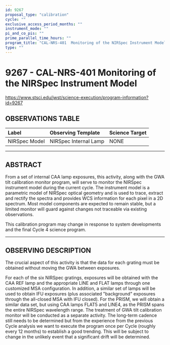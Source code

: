 ```yaml
---
id: 9267
proposal_type: "calibration"
cycle: ""
exclusive_access_period_months: ""
instrument_mode: ""
pi_and_co_pis: ""
prime_parallel_time_hours: ""
program_title: "CAL-NRS-401  Monitoring of the NIRSpec Instrument Model"
type: ""
---
```

# 9267 - CAL-NRS-401  Monitoring of the NIRSpec Instrument Model
https://www.stsci.edu/jwst/science-execution/program-information?id=9267
## OBSERVATIONS TABLE
| Label          | Observing Template     | Science Target |
| :------------- | :--------------------- | :------------- |
| NIRSpec Model  | NIRSpec Internal Lamp  | NONE           |

---

## ABSTRACT

From a set of internal CAA lamp exposures, this activity, along with the GWA tilt calibration monitor program, will serve to monitor the NIRSpec instrument model during the current cycle. The instrument model is a parametric model of NIRSpec optical geometry and is used to trace, extract and rectify the spectra and provides WCS information for each pixel in a 2D spectrum. Most model components are expected to remain stable, but a limited monitor will guard against changes not traceable via existing observations.

This calibration program may change in response to system developments and the final Cycle 4 science program.

---

## OBSERVING DESCRIPTION

The crucial aspect of this activity is that the data for each grating must be obtained without moving the GWA between exposures.

For each of the six NIRSpec gratings, exposures will be obtained with the CAA REF lamp and the appropriate LINE and FLAT lamps through one customized MSA configuration. In addition, a similar set of lamps will be used to obtain IFU exposures (plus associated "background" exposures through the all-closed MSA with IFU closed). For the PRISM, we will obtain a similar data set, but using CAA lamps FLAT5 and LINE4, as the PRISM spans the entire NIRSpec wavelength range. The treatment of GWA tilt calibration monitor will be conducted as a separate activity. The long-term cadence still needs to be determined but from the experience from the previous Cycle analysis we want to execute the program once per Cycle (roughly every 12 months) to establish a good trending. This will be subject to change in the unlikely event that a significant drift will be determined.
